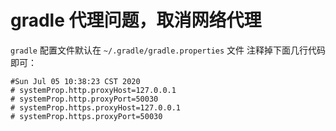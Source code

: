 # gradle 代理问题，取消网络代理
`gradle` 配置文件默认在 `~/.gradle/gradle.properties` 文件
注释掉下面几行代码即可：
```
#Sun Jul 05 10:38:23 CST 2020
# systemProp.http.proxyHost=127.0.0.1
# systemProp.http.proxyPort=50030
# systemProp.https.proxyHost=127.0.0.1
# systemProp.https.proxyPort=50030

```